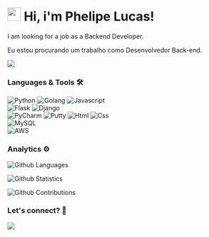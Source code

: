 




<h1><img src="https://emojis.slackmojis.com/emojis/images/1531849430/4246/blob-sunglasses.gif?1531849430" width="30"/> 
Hi, i'm Phelipe Lucas!</h1>

<p>I am looking for a job as a Backend Developer.</p>
Eu estou procurando um trabalho como Desenvolvedor Back-end.

![](http://estruyf-github.azurewebsites.net/api/VisitorHit?user=phlucasfr&repo=phlucasfr&countColorcountColor)

### Languages & Tools 🛠  
![Python](https://img.shields.io/badge/-Python-05122A?style=flat&color=green)&nbsp;![Golang](https://img.shields.io/badge/-Golang-05122A?style=flat&color=green)&nbsp;![Javascript](https://img.shields.io/badge/-Javascript-05122A?style=flat&color=green)&nbsp;  
![Flask](https://img.shields.io/badge/-Flask-05122A?style=flat&color=orange)&nbsp;![Django](https://img.shields.io/badge/-Django-05122A?style=flat&color=orange)&nbsp;  
![PyCharm](https://img.shields.io/badge/-PyCharm-05122A?style=flat&color=gray)&nbsp;![Putty](https://img.shields.io/badge/-Putty-05122A?style=flat&color=gray)&nbsp;![Html](https://img.shields.io/badge/-Html-05122A?style=flat&color=gray)&nbsp;![Css](https://img.shields.io/badge/-Css-05122A?style=flat&color=gray)&nbsp;  
![MySQL](https://img.shields.io/badge/-MySQL-05122A?style=flat&color=yellow)&nbsp;  
![AWS](https://img.shields.io/badge/-AWS-05122A?style=flat&color=blue)&nbsp;  


### Analytics ⚙️

![Github Languages](https://github-readme-stats.vercel.app/api/top-langs/?username=phlucasfr&layout=compact&count_private=true)

![Github Statistics](https://github-readme-stats.vercel.app/api/?username=phlucasfr&count_private=true&show_icons=true)

![Github Contributions](https://github-readme-streak-stats.herokuapp.com/?user=phlucasfr&hide_border=true)

### Let's connect? 🤝

<p align="left">

<a href="linkedin.com/in/phlucasfr"><img 
src="https://img.shields.io/badge/-LinkedIn-0077B5?style=flat&logo=Linkedin&logoColor=white"/></a>

</p>
